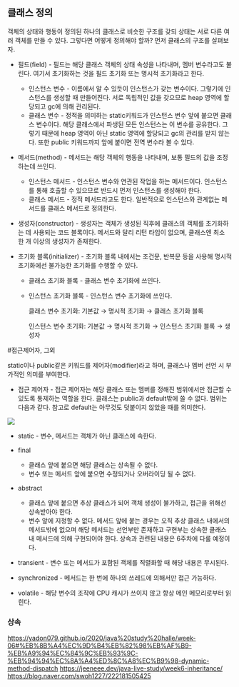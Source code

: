 ## 클래스 정의
객체의 상태와 행동이 정의된 하나의 클래스로 비슷한 구조를 갖되 상태는 서로 다른 여러 객체를 만들 수 있다. 그렇다면 어떻게 정의해야 할까? 먼저 클래스의 구조를 살펴보자.

- 필드(field) - 필드는 해당 클래스 객체의 상태 속성을 나타내며, 멤버 변수라고도 불린다. 여기서 초기화하는 것을 필드 초기화 또는 명시적 초기화라고 한다.

   - 인스턴스 변수 - 이름에서 알 수 있듯이 인스턴스가 갖는 변수이다. 그렇기에 인스턴스를 생성할 때 만들어진다. 서로 독립적인 값을 갖으므로 heap 영역에 할당되고 gc에 의해 관리된다.
   - 클래스 변수 - 정적을 의미하는 static키워드가 인스턴스 변수 앞에 붙으면 클래스 변수이다. 해당 클래스에서 파생된 모든 인스턴스는 이 변수를 공유한다. 그렇기 때문에 heap 영역이 아닌 static 영역에 할당되고 gc의 관리를 받지 않는다. 또한 public 키워드까지 앞에 붙이면 전역 변수라 볼 수 있다.

- 메서드(method) - 메서드는 해당 객체의 행동을 나타내며, 보통 필드의 값을 조정하는데 쓰인다.

   - 인스턴스 메서드 - 인스턴스 변수와 연관된 작업을 하는 메서드이다. 인스턴스를 통해 호출할 수 있으므로 반드시 먼저 인스턴스를 생성해야 한다.
   - 클래스 메서드 - 정적 메서드라고도 한다. 일반적으로 인스턴스와 관계없는 메서드를 클래스 메서드로 정의한다.
- 생성자(constructor) - 생성자는 객체가 생성된 직후에 클래스의 객체를 초기화하는 데 사용되는 코드 블록이다. 메서드와 달리 리턴 타입이 없으며, 클래스엔 최소 한 개 이상의 생성자가 존재한다.
- 초기화 블록(initializer) - 초기화 블록 내에서는 조건문, 반복문 등을 사용해 명시적 초기화에선 불가능한 초기화를 수행할 수 있다.

   - 클래스 초기화 블록 - 클래스 변수 초기화에 쓰인다.
   - 인스턴스 초기화 블록 - 인스턴스 변수 초기화에 쓰인다.

     클래스 변수 초기화: 기본값 → 명시적 초기화 → 클래스 초기화 블록
     
     인스턴스 변수 초기화: 기본값 → 명시적 초기화 → 인스턴스 초기화 블록 → 생성자

#접근제어자, 그외

static이나 public같은 키워드를 제어자(modifier)라고 하며, 클래스나 멤버 선언 시 부가적인 의미를 부여한다.

- 접근 제어자 - 접근 제어자는 해당 클래스 또는 멤버를 정해진 범위에서만 접근할 수 있도록 통제하는 역할을 한다. 클래스는 public과 default밖에 쓸 수 없다. 범위는 다음과 같다. 참고로 default는 아무것도 덧붙이지 않았을 때를 의미한다.

![](https://jeeneee.dev/static/f696bef2cc0494a8ba68c72411b52879/cad6c/access-modifier.png)

- static - 변수, 메서드는 객체가 아닌 클래스에 속한다.
- final

   - 클래스 앞에 붙으면 해당 클래스는 상속될 수 없다.
   - 변수 또는 메서드 앞에 붙으면 수정되거나 오버라이딩 될 수 없다.
- abstract

   - 클래스 앞에 붙으면 추상 클래스가 되어 객체 생성이 불가하고, 접근을 위해선 상속받아야 한다.
   - 변수 앞에 지정할 수 없다. 메서드 앞에 붙는 경우는 오직 추상 클래스 내에서의 메서드밖에 없으며 해당 메서드는 선언부만 존재하고 구현부는 상속한 클래스 내 메서드에 의해 구현되어야 한다. 상속과 관련된 내용은 6주차에 다룰 예정이다.
- transient - 변수 또는 메서드가 포함된 객체를 직렬화할 때 해당 내용은 무시된다.
- synchronized - 메서드는 한 번에 하나의 쓰레드에 의해서만 접근 가능하다.
- volatile - 해당 변수의 조작에 CPU 캐시가 쓰이지 않고 항상 메인 메모리로부터 읽힌다.

### 상속
https://yadon079.github.io/2020/java%20study%20halle/week-06#%EB%8B%A4%EC%9D%B4%EB%82%98%EB%AF%B9-%EB%A9%94%EC%84%9C%EB%93%9C-%EB%94%94%EC%8A%A4%ED%8C%A8%EC%B9%98-dynamic-method-dispatch
https://jeeneee.dev/java-live-study/week6-inheritance/
https://blog.naver.com/swoh1227/222181505425

